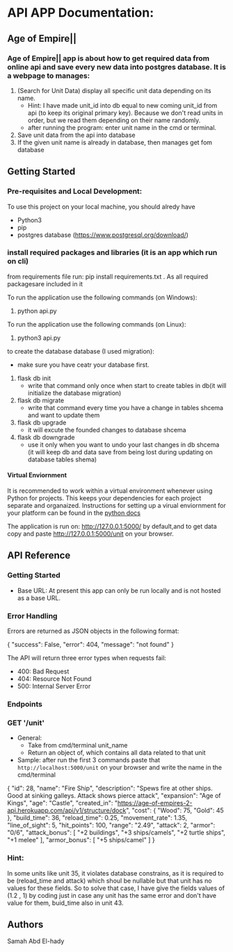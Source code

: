 # API APP Documentation:

## Age of Empire||
### Age of Empire|| app is about how to get required data from online api and save every new data into postgres database. It is a webpage to manages:
1. (Search for Unit Data) display all specific unit data depending on its name.
   * Hint: I have made unit_id into db equal to new coming unit_id from api (to keep its original primary key). Because we don't read units in order, but we read them depending on their name randomly.
   * after running the program: enter unit name in the cmd or terminal.
2. Save unit data from the api into database
3. If the given unit name is already in database, then manages get fom database



## Getting Started
### Pre-requisites and Local Development:
To use this project on your local machine, you should alredy have
  * Python3
  * pip
  * postgres database (https://www.postgresql.org/download/)

### install required packages and libraries (it is an app which run on cli)
from requirements file run: pip install requirements.txt . As all required packagesare included in it 

To run the application use the following commands (on Windows):
1. python api.py

To run the application use the following commands (on Linux):
1. python3 api.py

to create the database database (I used migration):
* make sure you have ceatr your database first.
1. flask db init
	* write that command only once when start to create tables in db(it will initialize the database migration)
2. flask db migrate
	* write that command every time you have a change in tables shcema and want to update them
3. flask db upgrade
	* it will excute the founded changes to database shcema
4. flask db downgrade
	* use it only when you want to undo your last changes in db shcema (it will keep db and data save from being lost during updating on database tables shema) 


#### Virtual Enviornment

It is recommended to work within a virtual environment whenever using Python for projects. This keeps your dependencies for each project separate and organaized. Instructions for setting up a virual enviornment for your platform can be found in the [python docs](https://packaging.python.org/guides/installing-using-pip-and-virtual-environments/)

The application is run on: http://127.0.0.1:5000/  by default,and to get data copy and paste http://127.0.0.1:5000/unit  on your browser.


## API Reference

### Getting Started
* Base URL: At present this app can only be run locally and is not hosted as a base URL.

### Error Handling
Errors are returned as JSON objects in the following format:

{
	"success": False,
	"error": 404,
	"message": "not found"
}

The API will return three error types when requests fail:

* 400: Bad Request
* 404: Resource Not Found
* 500: Internal Server Error

### Endpoints

### GET '/unit'
* General:
   * Take from cmd/terminal unit_name 
   * Return an object of, which contains all data related to that unit
* Sample: after run the first 3 commands paste that `http://localhost:5000/unit` on your browser and write the name in the cmd/terminal

{
  "id": 28,
  "name": "Fire Ship",
  "description": "Spews fire at other ships. Good at sinking galleys. Attack shows pierce attack",
  "expansion": "Age of Kings",
  "age": "Castle",
  "created_in": "https://age-of-empires-2-api.herokuapp.com/api/v1/structure/dock",
  "cost": {
    "Wood": 75,
    "Gold": 45
  },
  "build_time": 36,
  "reload_time": 0.25,
  "movement_rate": 1.35,
  "line_of_sight": 5,
  "hit_points": 100,
  "range": "2.49",
  "attack": 2,
  "armor": "0/6",
  "attack_bonus": [
    "+2 buildings",
    "+3 ships/camels",
    "+2 turtle ships",
    "+1 melee"
  ],
  "armor_bonus": [
    "+5 ships/camel"
  ]
}

### Hint:
In some units like unit 35, it violates database constrains, as it is required to be (reload_time and attack) which shoul be nullable but that unit has no values for these fields. So to solve that case, I have give the fields values of (1.2 , 1) by coding just in case any unit has the same error and don't have value for them,
buid_time also in unit 43.


## Authors
Samah Abd El-hady



